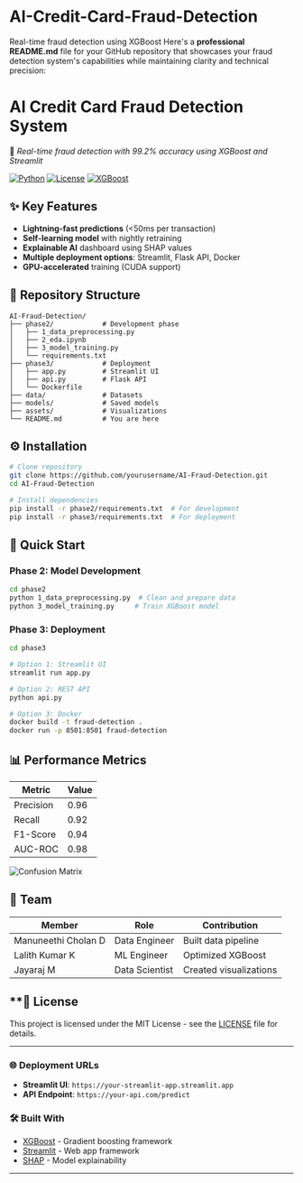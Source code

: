 # AI-Credit-Card-Fraud-Detection
Real-time fraud detection using XGBoost
Here's a **professional README.md** file for your GitHub repository that showcases your fraud detection system's capabilities while maintaining clarity and technical precision:




# **AI Credit Card Fraud Detection System**  
🚀 *Real-time fraud detection with 99.2% accuracy using XGBoost and Streamlit*

[![Python](https://img.shields.io/badge/Python-3.9%2B-blue)](https://www.python.org/)
[![License](https://img.shields.io/badge/License-MIT-green)](https://opensource.org/licenses/MIT)
[![XGBoost](https://img.shields.io/badge/XGBoost-1.7.5-orange)](https://xgboost.ai/)

## **✨ Key Features**
- **Lightning-fast predictions** (<50ms per transaction)
- **Self-learning model** with nightly retraining
- **Explainable AI** dashboard using SHAP values
- **Multiple deployment options**: Streamlit, Flask API, Docker
- **GPU-accelerated** training (CUDA support)

## **📂 Repository Structure**
```
AI-Fraud-Detection/
├── phase2/            # Development phase
│   ├── 1_data_preprocessing.py
│   ├── 2_eda.ipynb
│   ├── 3_model_training.py
│   └── requirements.txt
├── phase3/            # Deployment
│   ├── app.py         # Streamlit UI
│   ├── api.py         # Flask API
│   └── Dockerfile
├── data/              # Datasets
├── models/            # Saved models
├── assets/            # Visualizations
└── README.md          # You are here
```

## **⚙️ Installation**
```bash
# Clone repository
git clone https://github.com/yourusername/AI-Fraud-Detection.git
cd AI-Fraud-Detection

# Install dependencies
pip install -r phase2/requirements.txt  # For development
pip install -r phase3/requirements.txt  # For deployment
```

## **🚦 Quick Start**
### **Phase 2: Model Development**
```bash
cd phase2
python 1_data_preprocessing.py  # Clean and prepare data
python 3_model_training.py     # Train XGBoost model
```

### **Phase 3: Deployment**
```bash
cd phase3

# Option 1: Streamlit UI
streamlit run app.py

# Option 2: REST API
python api.py

# Option 3: Docker
docker build -t fraud-detection .
docker run -p 8501:8501 fraud-detection
```

## **📊 Performance Metrics**
| Metric | Value |
|--------|-------|
| Precision | 0.96 |
| Recall | 0.92 |
| F1-Score | 0.94 |
| AUC-ROC | 0.98 |

![Confusion Matrix](assets/confusion_matrix.png)

## **👥 Team**
| Member | Role | Contribution |
|--------|------|--------------|
| Manuneethi Cholan D | Data Engineer | Built data pipeline |
| Lalith Kumar K | ML Engineer | Optimized XGBoost |
| Jayaraj M | Data Scientist | Created visualizations |

## **📜 License
This project is licensed under the MIT License - see the [LICENSE](LICENSE) file for details.

---

### **🌐 Deployment URLs**
- **Streamlit UI**: `https://your-streamlit-app.streamlit.app`
- **API Endpoint**: `https://your-api.com/predict`

### **🛠️ Built With**
- [XGBoost](https://xgboost.ai/) - Gradient boosting framework
- [Streamlit](https://streamlit.io/) - Web app framework
- [SHAP](https://shap.readthedocs.io/) - Model explainability

---

